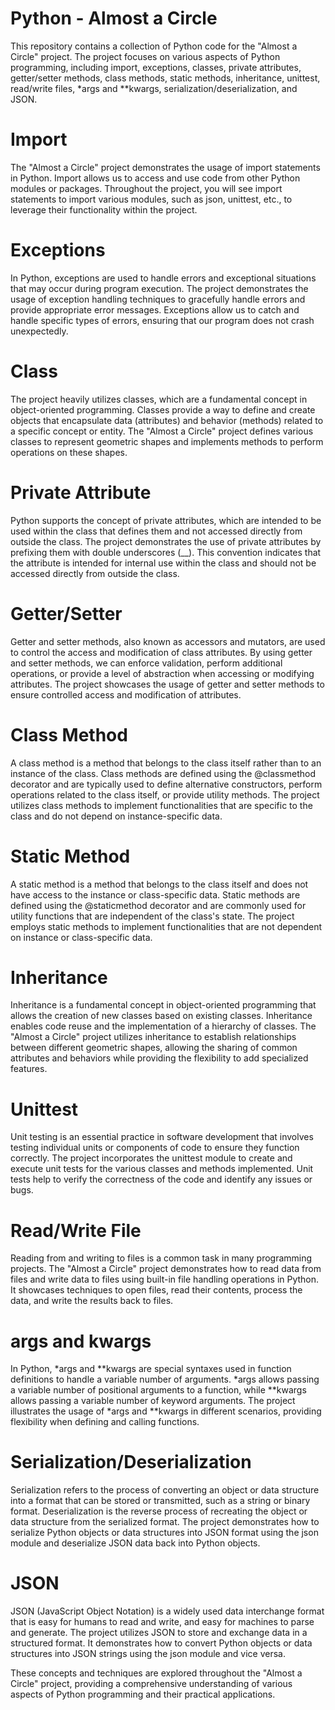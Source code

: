 # Python - Almost a Circle
This repository contains a collection of Python code for the "Almost a Circle" project. The project focuses on various aspects of Python programming, including import, exceptions, classes, private attributes, getter/setter methods, class methods, static methods, inheritance, unittest, read/write files, *args and **kwargs, serialization/deserialization, and JSON.

# Import
The "Almost a Circle" project demonstrates the usage of import statements in Python. Import allows us to access and use code from other Python modules or packages. Throughout the project, you will see import statements to import various modules, such as json, unittest, etc., to leverage their functionality within the project.

# Exceptions
In Python, exceptions are used to handle errors and exceptional situations that may occur during program execution. The project demonstrates the usage of exception handling techniques to gracefully handle errors and provide appropriate error messages. Exceptions allow us to catch and handle specific types of errors, ensuring that our program does not crash unexpectedly.

# Class
The project heavily utilizes classes, which are a fundamental concept in object-oriented programming. Classes provide a way to define and create objects that encapsulate data (attributes) and behavior (methods) related to a specific concept or entity. The "Almost a Circle" project defines various classes to represent geometric shapes and implements methods to perform operations on these shapes.

# Private Attribute
Python supports the concept of private attributes, which are intended to be used within the class that defines them and not accessed directly from outside the class. The project demonstrates the use of private attributes by prefixing them with double underscores (__). This convention indicates that the attribute is intended for internal use within the class and should not be accessed directly from outside the class.

# Getter/Setter
Getter and setter methods, also known as accessors and mutators, are used to control the access and modification of class attributes. By using getter and setter methods, we can enforce validation, perform additional operations, or provide a level of abstraction when accessing or modifying attributes. The project showcases the usage of getter and setter methods to ensure controlled access and modification of attributes.

# Class Method
A class method is a method that belongs to the class itself rather than to an instance of the class. Class methods are defined using the @classmethod decorator and are typically used to define alternative constructors, perform operations related to the class itself, or provide utility methods. The project utilizes class methods to implement functionalities that are specific to the class and do not depend on instance-specific data.

# Static Method
A static method is a method that belongs to the class itself and does not have access to the instance or class-specific data. Static methods are defined using the @staticmethod decorator and are commonly used for utility functions that are independent of the class's state. The project employs static methods to implement functionalities that are not dependent on instance or class-specific data.

# Inheritance
Inheritance is a fundamental concept in object-oriented programming that allows the creation of new classes based on existing classes. Inheritance enables code reuse and the implementation of a hierarchy of classes. The "Almost a Circle" project utilizes inheritance to establish relationships between different geometric shapes, allowing the sharing of common attributes and behaviors while providing the flexibility to add specialized features.

# Unittest
Unit testing is an essential practice in software development that involves testing individual units or components of code to ensure they function correctly. The project incorporates the unittest module to create and execute unit tests for the various classes and methods implemented. Unit tests help to verify the correctness of the code and identify any issues or bugs.

# Read/Write File
Reading from and writing to files is a common task in many programming projects. The "Almost a Circle" project demonstrates how to read data from files and write data to files using built-in file handling operations in Python. It showcases techniques to open files, read their contents, process the data, and write the results back to files.

# args and kwargs
In Python, *args and **kwargs are special syntaxes used in function definitions to handle a variable number of arguments. *args allows passing a variable number of positional arguments to a function, while **kwargs allows passing a variable number of keyword arguments. The project illustrates the usage of *args and **kwargs in different scenarios, providing flexibility when defining and calling functions.

# Serialization/Deserialization
Serialization refers to the process of converting an object or data structure into a format that can be stored or transmitted, such as a string or binary format. Deserialization is the reverse process of recreating the object or data structure from the serialized format. The project demonstrates how to serialize Python objects or data structures into JSON format using the json module and deserialize JSON data back into Python objects.

# JSON
JSON (JavaScript Object Notation) is a widely used data interchange format that is easy for humans to read and write, and easy for machines to parse and generate. The project utilizes JSON to store and exchange data in a structured format. It demonstrates how to convert Python objects or data structures into JSON strings using the json module and vice versa.

These concepts and techniques are explored throughout the "Almost a Circle" project, providing a comprehensive understanding of various aspects of Python programming and their practical applications.